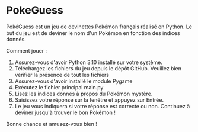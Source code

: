 # PokeGuess

PokéGuess est un jeu de devinettes Pokémon français réalisé en Python. Le but du jeu est de deviner le nom d'un Pokémon en fonction des indices donnés.

Comment jouer :
1. Assurez-vous d'avoir Python 3.10 installé sur votre système.
2. Téléchargez les fichiers du jeu depuis le dépôt GitHub. Veuillez bien vérifier la présence de tout les fichiers
3. Assurez-vous d'avoir installé le module Pygame
4. Exécutez le fichier principal main.py 
5. Lisez les indices donnés à propos du Pokémon mystère.
6. Saisissez votre réponse sur la fenêtre et appuyez sur Entrée.
7. Le jeu vous indiquera si votre réponse est correcte ou non. Continuez à deviner jusqu'à trouver le bon Pokémon !

Bonne chance et amusez-vous bien !
